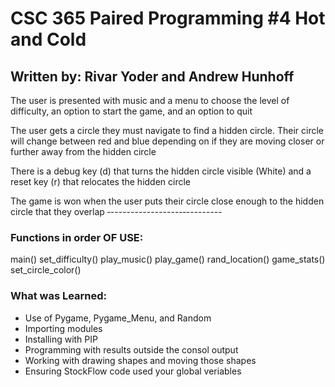 # CSC 365 Paired Programming #4 Hot and Cold
## Written by: Rivar Yoder and Andrew Hunhoff
The user is presented with music and a menu to choose the level of difficulty, an option to start the game, and an option to quit

The user gets a circle they must navigate to find a hidden circle. Their circle will change between red and blue depending on if they are moving closer or further away from the hidden circle

There is a debug key (d) that turns the hidden circle visible (White) and a reset key (r) that relocates the hidden
circle

The game is won when the user puts their circle close enough to the hidden circle that they overlap
‐------------------‐---------
### **Functions in order OF USE:**
main()
set_difficulty()
play_music()
play_game()
rand_location()
game_stats()
set_circle_color()

### **What was Learned:**
* Use of Pygame, Pygame_Menu, and Random
* Importing modules
* Installing with PIP
* Programming with results outside the consol output
* Working with drawing shapes and moving those shapes
* Ensuring StockFlow code used your global veriables
